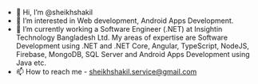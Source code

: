 - 👋 Hi, I’m @sheikhshakil
- 👀 I’m interested in Web development, Android Apps Development.
- 🌱 I’m currently working a Software Engineer (.NET) at Insightin Technology Bangladesh Ltd. My areas of expertise are Software Development using .NET and .NET Core, Angular, TypeScript, NodeJS, Firebase, MongoDB, SQL Server and Android Apps Development using Java etc.
- 📫 How to reach me - sheikhshakil.service@gmail.com

<!---
sheikhshakil/sheikhshakil is a ✨ special ✨ repository because its `README.md` (this file) appears on your GitHub profile.
You can click the Preview link to take a look at your changes.
--->
